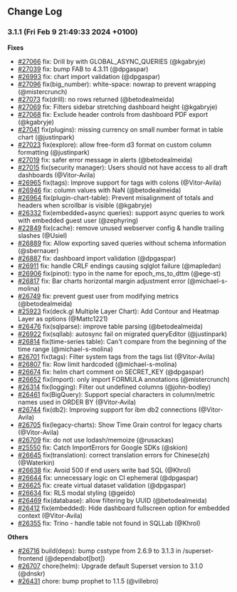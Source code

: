<!--
Licensed to the Apache Software Foundation (ASF) under one
or more contributor license agreements.  See the NOTICE file
distributed with this work for additional information
regarding copyright ownership.  The ASF licenses this file
to you under the Apache License, Version 2.0 (the
"License"); you may not use this file except in compliance
with the License.  You may obtain a copy of the License at

  http://www.apache.org/licenses/LICENSE-2.0

Unless required by applicable law or agreed to in writing,
software distributed under the License is distributed on an
"AS IS" BASIS, WITHOUT WARRANTIES OR CONDITIONS OF ANY
KIND, either express or implied.  See the License for the
specific language governing permissions and limitations
under the License.
-->

## Change Log

### 3.1.1 (Fri Feb 9 21:49:33 2024 +0100)

**Fixes**

- [#27066](https://github.com/apache/superset/pull/27066) fix: Drill by with GLOBAL_ASYNC_QUERIES (@kgabryje)
- [#27039](https://github.com/apache/superset/pull/27039) fix: bump FAB to 4.3.11 (@dpgaspar)
- [#26993](https://github.com/apache/superset/pull/26993) fix: chart import validation (@dpgaspar)
- [#27096](https://github.com/apache/superset/pull/27096) fix(big_number): white-space: nowrap to prevent wrapping (@mistercrunch)
- [#27073](https://github.com/apache/superset/pull/27073) fix(drill): no rows returned (@betodealmeida)
- [#27069](https://github.com/apache/superset/pull/27069) fix: Filters sidebar stretching dashboard height (@kgabryje)
- [#27068](https://github.com/apache/superset/pull/27068) fix: Exclude header controls from dashboard PDF export (@kgabryje)
- [#27041](https://github.com/apache/superset/pull/27041) fix(plugins): missing currency on small number format in table chart (@justinpark)
- [#27023](https://github.com/apache/superset/pull/27023) fix(explore): allow free-form d3 format on custom column formatting (@justinpark)
- [#27019](https://github.com/apache/superset/pull/27019) fix: safer error message in alerts (@betodealmeida)
- [#27015](https://github.com/apache/superset/pull/27015) fix(security manager): Users should not have access to all draft dashboards (@Vitor-Avila)
- [#26965](https://github.com/apache/superset/pull/26965) fix(tags): Improve support for tags with colons (@Vitor-Avila)
- [#26946](https://github.com/apache/superset/pull/26946) fix: column values with NaN (@betodealmeida)
- [#26964](https://github.com/apache/superset/pull/26964) fix(plugin-chart-table): Prevent misalignment of totals and headers when scrollbar is visible (@kgabryje)
- [#26332](https://github.com/apache/superset/pull/26332) fix(embedded+async queries): support async queries to work with embedded guest user (@zephyring)
- [#22849](https://github.com/apache/superset/pull/22849) fix(cache): remove unused webserver config & handle trailing slashes (@Usiel)
- [#26889](https://github.com/apache/superset/pull/26889) fix: Allow exporting saved queries without schema information (@sbernauer)
- [#26887](https://github.com/apache/superset/pull/26887) fix: dashboard import validation (@dpgaspar)
- [#26911](https://github.com/apache/superset/pull/26911) fix: handle CRLF endings causing sqlglot failure (@mapledan)
- [#26906](https://github.com/apache/superset/pull/26906) fix(pinot): typo in the name for epoch_ms_to_dttm (@ege-st)
- [#26817](https://github.com/apache/superset/pull/26817) fix: Bar charts horizontal margin adjustment error (@michael-s-molina)
- [#26749](https://github.com/apache/superset/pull/26749) fix: prevent guest user from modifying metrics (@betodealmeida)
- [#25923](https://github.com/apache/superset/pull/25923) fix(deck.gl Multiple Layer Chart): Add Contour and Heatmap Layer as options (@Mattc1221)
- [#26476](https://github.com/apache/superset/pull/26476) fix(sqlparse): improve table parsing (@betodealmeida)
- [#26922](https://github.com/apache/superset/pull/26922) fix(sqllab): autosync fail on migrated queryEditor (@justinpark)
- [#26814](https://github.com/apache/superset/pull/26814) fix(time-series table): Can't compare from the beginning of the time range (@michael-s-molina)
- [#26701](https://github.com/apache/superset/pull/26701) fix(tags): Filter system tags from the tags list (@Vitor-Avila)
- [#26807](https://github.com/apache/superset/pull/26807) fix: Row limit hardcoded (@michael-s-molina)
- [#26674](https://github.com/apache/superset/pull/26674) fix: helm chart comment on SECRET_KEY (@dpgaspar)
- [#26652](https://github.com/apache/superset/pull/26652) fix(import): only import FORMULA annotations (@mistercrunch)
- [#26314](https://github.com/apache/superset/pull/26314) fix(logging): Filter out undefined columns (@john-bodley)
- [#26461](https://github.com/apache/superset/pull/26461) fix(BigQuery): Support special characters in column/metric names used in ORDER BY (@Vitor-Avila)
- [#26744](https://github.com/apache/superset/pull/26744) fix(db2): Improving support for ibm db2 connections (@Vitor-Avila)
- [#26705](https://github.com/apache/superset/pull/26705) fix(legacy-charts): Show Time Grain control for legacy charts (@Vitor-Avila)
- [#26709](https://github.com/apache/superset/pull/26709) fix: do not use lodash/memoize (@rusackas)
- [#25550](https://github.com/apache/superset/pull/25550) fix: Catch ImportErrors for Google SDKs (@skion)
- [#26645](https://github.com/apache/superset/pull/26645) fix(translation): correct translation errors for Chinese(zh) (@Waterkin)
- [#26638](https://github.com/apache/superset/pull/26638) fix: Avoid 500 if end users write bad SQL (@Khrol)
- [#26644](https://github.com/apache/superset/pull/26644) fix: unnecessary logic on CI ephemeral (@dpgaspar)
- [#26625](https://github.com/apache/superset/pull/26625) fix: create virtual dataset validation (@dpgaspar)
- [#26634](https://github.com/apache/superset/pull/26634) fix: RLS modal styling (@geido)
- [#26469](https://github.com/apache/superset/pull/26469) fix(database): allow filtering by UUID (@betodealmeida)
- [#26412](https://github.com/apache/superset/pull/26412) fix(embedded): Hide dashboard fullscreen option for embedded context (@Vitor-Avila)
- [#26355](https://github.com/apache/superset/pull/26355) fix: Trino - handle table not found in SQLLab (@Khrol)

**Others**

- [#26716](https://github.com/apache/superset/pull/26716) build(deps): bump csstype from 2.6.9 to 3.1.3 in /superset-frontend (@dependabot[bot])
- [#26707](https://github.com/apache/superset/pull/26707) chore(helm): Upgrade default Superset version to 3.1.0 (@dnskr)
- [#26431](https://github.com/apache/superset/pull/26431) chore: bump prophet to 1.1.5 (@villebro)
